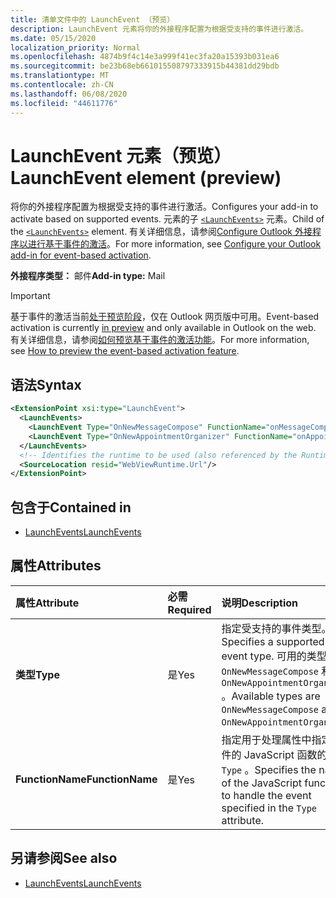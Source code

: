 ```yaml
---
title: 清单文件中的 LaunchEvent （预览）
description: LaunchEvent 元素将你的外接程序配置为根据受支持的事件进行激活。
ms.date: 05/15/2020
localization_priority: Normal
ms.openlocfilehash: 4874b9f4c14e3a999f41ec3fa20a15393b031ea6
ms.sourcegitcommit: be23b68eb661015508797333915b44381dd29bdb
ms.translationtype: MT
ms.contentlocale: zh-CN
ms.lasthandoff: 06/08/2020
ms.locfileid: "44611776"
---
```

# <a name="launchevent-element-preview"></a><span data-ttu-id="5668a-103">LaunchEvent 元素（预览）</span><span class="sxs-lookup"><span data-stu-id="5668a-103">LaunchEvent element (preview)</span></span>

<span data-ttu-id="5668a-104">将你的外接程序配置为根据受支持的事件进行激活。</span><span class="sxs-lookup"><span data-stu-id="5668a-104">Configures your add-in to activate based on supported events.</span></span> <span data-ttu-id="5668a-105">元素的子 [`<LaunchEvents>`](launchevents.md) 元素。</span><span class="sxs-lookup"><span data-stu-id="5668a-105">Child of the [`<LaunchEvents>`](launchevents.md) element.</span></span> <span data-ttu-id="5668a-106">有关详细信息，请参阅[Configure Outlook 外接程序以进行基于事件的激活](../../outlook/autolaunch.md)。</span><span class="sxs-lookup"><span data-stu-id="5668a-106">For more information, see [Configure your Outlook add-in for event-based activation](../../outlook/autolaunch.md).</span></span>

<span data-ttu-id="5668a-107">**外接程序类型：** 邮件</span><span class="sxs-lookup"><span data-stu-id="5668a-107">**Add-in type:** Mail</span></span>

> [!IMPORTANT]
> <span data-ttu-id="5668a-108">基于事件的激活当前[处于预览阶段](../../reference/objectmodel/preview-requirement-set/outlook-requirement-set-preview.md)，仅在 Outlook 网页版中可用。</span><span class="sxs-lookup"><span data-stu-id="5668a-108">Event-based activation is currently [in preview](../../reference/objectmodel/preview-requirement-set/outlook-requirement-set-preview.md) and only available in Outlook on the web.</span></span> <span data-ttu-id="5668a-109">有关详细信息，请参阅[如何预览基于事件的激活功能](../../outlook/autolaunch.md#how-to-preview-the-event-based-activation-feature)。</span><span class="sxs-lookup"><span data-stu-id="5668a-109">For more information, see [How to preview the event-based activation feature](../../outlook/autolaunch.md#how-to-preview-the-event-based-activation-feature).</span></span>

## <a name="syntax"></a><span data-ttu-id="5668a-110">语法</span><span class="sxs-lookup"><span data-stu-id="5668a-110">Syntax</span></span>

```XML
<ExtensionPoint xsi:type="LaunchEvent">
  <LaunchEvents>
    <LaunchEvent Type="OnNewMessageCompose" FunctionName="onMessageComposeHandler"/>
    <LaunchEvent Type="OnNewAppointmentOrganizer" FunctionName="onAppointmentComposeHandler"/>
  </LaunchEvents>
  <!-- Identifies the runtime to be used (also referenced by the Runtime element). -->
  <SourceLocation resid="WebViewRuntime.Url"/>
</ExtensionPoint>
```

## <a name="contained-in"></a><span data-ttu-id="5668a-111">包含于</span><span class="sxs-lookup"><span data-stu-id="5668a-111">Contained in</span></span>

- [<span data-ttu-id="5668a-112">LaunchEvents</span><span class="sxs-lookup"><span data-stu-id="5668a-112">LaunchEvents</span></span>](launchevents.md)

## <a name="attributes"></a><span data-ttu-id="5668a-113">属性</span><span class="sxs-lookup"><span data-stu-id="5668a-113">Attributes</span></span>

|  <span data-ttu-id="5668a-114">属性</span><span class="sxs-lookup"><span data-stu-id="5668a-114">Attribute</span></span>  |  <span data-ttu-id="5668a-115">必需</span><span class="sxs-lookup"><span data-stu-id="5668a-115">Required</span></span>  |  <span data-ttu-id="5668a-116">说明</span><span class="sxs-lookup"><span data-stu-id="5668a-116">Description</span></span>  |
|:-----|:-----|:-----|
|  <span data-ttu-id="5668a-117">**类型**</span><span class="sxs-lookup"><span data-stu-id="5668a-117">**Type**</span></span>  |  <span data-ttu-id="5668a-118">是</span><span class="sxs-lookup"><span data-stu-id="5668a-118">Yes</span></span>  | <span data-ttu-id="5668a-119">指定受支持的事件类型。</span><span class="sxs-lookup"><span data-stu-id="5668a-119">Specifies a supported event type.</span></span> <span data-ttu-id="5668a-120">可用的类型有 `OnNewMessageCompose` 和 `OnNewAppointmentOrganizer` 。</span><span class="sxs-lookup"><span data-stu-id="5668a-120">Available types are `OnNewMessageCompose` and `OnNewAppointmentOrganizer`.</span></span> |
|  <span data-ttu-id="5668a-121">**FunctionName**</span><span class="sxs-lookup"><span data-stu-id="5668a-121">**FunctionName**</span></span>  |  <span data-ttu-id="5668a-122">是</span><span class="sxs-lookup"><span data-stu-id="5668a-122">Yes</span></span>  | <span data-ttu-id="5668a-123">指定用于处理属性中指定的事件的 JavaScript 函数的名称 `Type` 。</span><span class="sxs-lookup"><span data-stu-id="5668a-123">Specifies the name of the JavaScript function to handle the event specified in the `Type` attribute.</span></span> |

## <a name="see-also"></a><span data-ttu-id="5668a-124">另请参阅</span><span class="sxs-lookup"><span data-stu-id="5668a-124">See also</span></span>

- [<span data-ttu-id="5668a-125">LaunchEvents</span><span class="sxs-lookup"><span data-stu-id="5668a-125">LaunchEvents</span></span>](launchevents.md)
